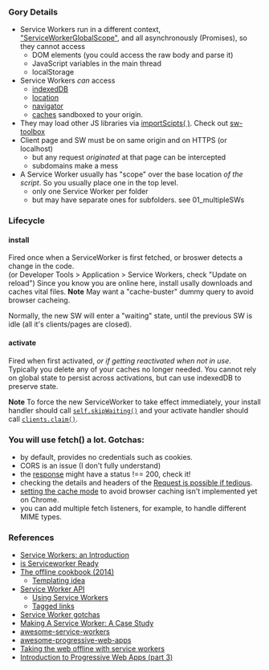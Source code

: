 
### Gory Details
 - Service Workers run in a different context, ["ServiceWorkerGlobalScope"](https://developer.mozilla.org/en-US/docs/Web/API/ServiceWorkerGlobalScope), and all asynchronously (Promises), so they cannot access 
    - DOM elements (you could access the raw body and parse it)
    - JavaScript variables in the main thread
    - localStorage   
 - Service Workers _can_ access 
    - [indexedDB](https://developer.mozilla.org/en-US/docs/Web/API/WindowOrWorkerGlobalScope/indexedDB)
    - [location](https://developer.mozilla.org/en-US/docs/Web/API/WorkerGlobalScope/location)
    - [navigator](https://developer.mozilla.org/en-US/docs/Web/API/WorkerNavigator)
    - [caches](https://developer.mozilla.org/en-US/docs/Web/API/CacheStorage) sandboxed to your origin.
 - They may load other JS libraries via [importScipts( )](https://developer.mozilla.org/en-US/docs/Web/API/WorkerGlobalScope/importScripts).  Check out [sw-toolbox](https://github.com/GoogleChromeLabs/sw-toolbox)
 - Client page and SW must be on same origin and on HTTPS (or localhost)
    - but any request _originated_ at that page can be intercepted
    - subdomains make a mess
 - A Service Worker usually has "scope" over the base location _of the script_.  So you usually place one in the top level.
    - only one Service Worker per folder
    - but may have separate ones for subfolders.  see 01_multipleSWs     
 

### Lifecycle

#### install
Fired once when a ServiceWorker is first fetched, or broswer detects a change in the code.  
(or Developer Tools > Application > Service Workers, check "Update on reload")
Since you know you are online here, install usally downloads and caches vital files.
**Note** May want a "cache-buster" dummy query to avoid browser cacheing.

Normally, the new SW will enter a "waiting" state, until the previous SW is idle (all it's clients/pages are closed).

#### activate
Fired when first activated, _or if getting reactivated when not in use_.
Typically you delete any of your caches no longer needed.  You cannot rely on global state to persist
across activations, but can use indexedDB to preserve state.

**Note** To force the new ServiceWorker to take effect immediately, your install handler should call [`self.skipWaiting()`](https://developer.mozilla.org/en-US/docs/Web/API/ServiceWorkerGlobalScope/skipWaiting) and your activate handler should call [`clients.claim()`](https://developer.mozilla.org/en-US/docs/Web/API/Clients/claim).


### You will use fetch() a lot.  Gotchas:

 - by default, provides no credentials such as cookies.
 - CORS is an issue (I don't fully understand)
 - the [response](https://developer.mozilla.org/en-US/docs/Web/API/Response) might have a status !== 200, check it!
 - checking the details and headers of the [Request is possible if tedious](https://developer.mozilla.org/en-US/docs/Web/API/Request).
 - [setting the cache mode](https://developer.mozilla.org/en-US/docs/Web/API/WindowOrWorkerGlobalScope/fetch) to avoid browser caching isn't implemented yet on Chrome.
 - you can add multiple fetch listeners, for example, to handle different MIME types.
 
### References

 - [Service Workers: an Introduction](https://developers.google.com/web/fundamentals/primers/service-workers/)
 - [is Serviceworker Ready](https://jakearchibald.github.io/isserviceworkerready/resources.html)
 - [The offline cookbook (2014)](https://jakearchibald.com/2014/offline-cookbook/)
     - [Templating idea](https://jakearchibald.com/2014/offline-cookbook/#serviceworker-side-templating)
 - [Service Worker API](https://developer.mozilla.org/en-US/docs/Web/API/Service_Worker_API)
     - [Using Service Workers](https://developer.mozilla.org/en-US/docs/Web/API/Service_Worker_API/Using_Service_Workers)
     - [Tagged links](https://developer.mozilla.org/en-US/docs/tag/ServiceWorker)
 - [Service Worker gotchas](https://www.kollegorna.se/en/2017/06/service-worker-gotchas/)
 - [Making A Service Worker: A Case Study](https://www.smashingmagazine.com/2016/02/making-a-service-worker/)
 - [awesome-service-workers](https://github.com/TalAter/awesome-service-workers)
 - [awesome-progressive-web-apps](https://github.com/TalAter/awesome-progressive-web-apps)
 - [Taking the web offline with service workers](https://mobiforge.com/design-development/taking-web-offline-service-workers)
 - [Introduction to Progressive Web Apps (part 3)](https://auth0.com/blog/introduction-to-progressive-web-apps-push-notifications-part-3/)
 
